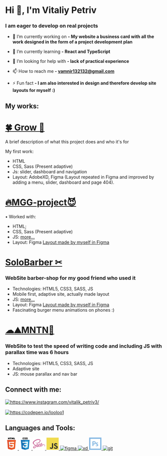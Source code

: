 # Hi 👋, I'm Vitaliy Petriv 
### I am eager to develop on real projects 

- 🔭 I’m currently working on **- My website a business card with all the work designed in the form of a project development plan**

- 🌱 I’m currently learning **- React and TypeScript**

- 🤝 I’m looking for help with **- lack of practical experience**

- 📫 How to reach me **- vamnir132132@gmail.com**

- ⚡ Fun fact **- I am also interested in design and therefore develop site layouts for myself :)**


## My works: 
# [🍀 Grow 🌿](https://looloo1.github.io/grow.github.io/)

A brief description of what this project does and who it's for

My first work:
- HTML
- CSS, Sass (Present adaptive)
- Js: slider, dashboard and navigation
- Layout: AdobeXD, Figma (Layout repeated in Figma and improved by adding a menu, slider, dashboard and page 404).


# [🔥MGG-project😈](https://looloo1.github.io/MGG-project/)

• Worked with:
- HTML;
- CSS, Sass (Present adaptive)
- JS: [more...](https://github.com/LooLoo1/MGG-project#readme)
- Layout: Figma [Layout made by myself in Figma](https://www.figma.com/file/7alsCswlWi40Ens6ziM58l/MGG?node-id=0%3A1)

# [SoloBarber ✂](https://looloo1.github.io/SoloBarber/)
### WebSite barber-shop for my good friend who used it

- Technologies: HTML5, CSS3, SASS, JS
- Mobile first, adaptive site, actually made layout
- JS: [more...](https://github.com/LooLoo1/SoloBarber#readme)
- Layout: Figma [Layout made by myself in Figma](https://www.figma.com/file/DiSVw9nmqdqzK3FzOGwEkW/BarberShop_Sasha?node-id=0%3A1)
- Fascinating burger menu animations on phones :)

# [☁⛰MNTN🚶‍](https://looloo1.github.io/MNTN/)
### WebSite to test the speed of writing code and including JS with parallax time was 6 hours

- Technologies: HTML5, CSS3, SASS, JS
- Adaptive site
- JS: mouse parallax and nav bar



## Connect with me:
<p align="left">
<a href="https://www.instagram.com/vitalik_petriv3/" target="blank"><img align="center" src="https://raw.githubusercontent.com/rahuldkjain/github-profile-readme-generator/master/src/images/icons/Social/instagram.svg" alt="https://www.instagram.com/vitalik_petriv3/" height="30" width="40" /></a>
</p><a href="https://codepen.io/looloo1" target="blank"><img align="center" src="https://raw.githubusercontent.com/rahuldkjain/github-profile-readme-generator/master/src/images/icons/Social/codepen.svg" alt="https://codepen.io/looloo1" height="30" width="40" /></a>
  

## Languages and Tools:
<p align="left"> 
<a href="https://www.w3.org/html/" target="_blank" rel="noreferrer"> <img src="https://raw.githubusercontent.com/devicons/devicon/master/icons/html5/html5-original-wordmark.svg" alt="html5" width="40" height="40"/> </a> 
<a href="https://www.w3schools.com/css/" target="_blank" rel="noreferrer"> <img src="https://raw.githubusercontent.com/devicons/devicon/master/icons/css3/css3-original-wordmark.svg" alt="css3" width="40" height="40"/> </a> 
<a href="https://sass-lang.com" target="_blank" rel="noreferrer"> <img src="https://raw.githubusercontent.com/devicons/devicon/master/icons/sass/sass-original.svg" alt="sass" width="40" height="40"/> </a> 
<a href="https://developer.mozilla.org/en-US/docs/Web/JavaScript" target="_blank" rel="noreferrer"> <img src="https://raw.githubusercontent.com/devicons/devicon/master/icons/javascript/javascript-original.svg" alt="javascript" width="40" height="40"/> </a>  
<a href="https://www.figma.com/" target="_blank" rel="noreferrer"> <img src="https://www.vectorlogo.zone/logos/figma/figma-icon.svg" alt="figma" width="40" height="40"/> </a> 
<a href="https://www.adobe.com/products/xd.html" target="_blank" rel="noreferrer"> <img src="https://cdn.worldvectorlogo.com/logos/adobe-xd.svg" alt="xd" width="40" height="40"/> </a>
  <a href="https://www.photoshop.com/en" target="_blank" rel="noreferrer"> <img src="https://raw.githubusercontent.com/devicons/devicon/master/icons/photoshop/photoshop-line.svg" alt="photoshop" width="40" height="40"/> </a> 
<a href="https://git-scm.com/" target="_blank" rel="noreferrer"> <img src="https://www.vectorlogo.zone/logos/git-scm/git-scm-icon.svg" alt="git" width="40" height="40"/> </a> 
</p>




<!-- 
## My works: 
# [🍀 Grow 🌿](https://looloo1.github.io/grow.github.io/)

A brief description of what this project does and who it's for

My first work:
- HTML
- CSS, Sass (Present adaptive)
- Js: slider, dashboard and navigation
- Layout: AdobeXD, Figma (Layout repeated in Figma and improved by adding a menu, slider, dashboard and page 404).


# [🔥MGG-project😈](https://looloo1.github.io/MGG-project/)

• Worked with:
- HTML;
- CSS, Sass (Present adaptive)
- Js: 
```
1. Storing data in local storage
2. Easy interaction with the site via Tab 💻
3. Changing the theme depending on the season 🔥🍁❄🍀
4. Converting the date to different formats and calculating the time before the event or its end 🕗🕞🕚
5. Easter egg with M + L displays the forecast of the next 100 dates instead of 10 as with a simple click 
   on the screen you need to click before you sell the Easter egg 
6. The level in the screen of questions will rise daily and is also stored in local events, and when they 
   open play a unique animation 💫⬆ 
   (For demonstration in the local store you can change the value to any within 999 and look at the animation)
7. Current event (n to 18 in real time)
8. Timer to wait for selected events
9. Date and time of start and end of selected events
10. Choice of events to be calculated
```
- Layout: Figma [Layout made by myself in Figma](https://www.figma.com/file/7alsCswlWi40Ens6ziM58l/MGG?node-id=0%3A1)

# [SoloBarber ✂](https://looloo1.github.io/SoloBarber/)
### WebSite barber-shop for my good friend who used it

- Technologies: HTML5, CSS3, SASS, JS
- Mobile first, adaptive site, actually made layout
- JS: 
```
1. Lazy background slider (all pages are the same as the image index is stored in local storage),
2. List of reviews extracted from the JSON file
3. The "My work" list is formed from the JSON file, as well as the list of services
4. Photos can be opened in full screen format, and the service will open a slider with several examples of procedures
5. Individual calendar, which is created independently and returns the exact date for one of the items for the haircut
6. Calculation of cost and working form that sends data by mail
7. Page 404 and a beautiful download site
```
- Layout: Figma [Layout made by myself in Figma](https://www.figma.com/file/DiSVw9nmqdqzK3FzOGwEkW/BarberShop_Sasha?node-id=0%3A1)


# [☁⛰MNTN🚶‍](https://looloo1.github.io/MNTN/)
### WebSite to test the speed of writing code and including JS with parallax time was 6 hours

- Technologies: HTML5, CSS3, SASS, JS
- Adaptive site
- JS: mouse parallax and nav bar
 -->
